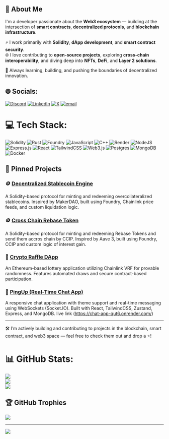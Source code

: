 ## 👋 About Me

I'm a developer passionate about the **Web3 ecosystem** — building at the intersection of **smart contracts**, **decentralized protocols**, and **blockchain infrastructure**.  

⚡ I work primarily with **Solidity**, **dApp development**, and **smart contract security**.  
🌐 I love contributing to **open-source projects**, exploring **cross-chain interoperability**, and diving deep into **NFTs**, **DeFi**, and **Layer 2 solutions**.  

🚀 Always learning, building, and pushing the boundaries of decentralized innovation.


## 🌐 Socials:
[![Discord](https://img.shields.io/badge/Discord-%237289DA.svg?logo=discord&logoColor=white)](https://discord.com/invite/2a8cJ76Y) [![LinkedIn](https://img.shields.io/badge/LinkedIn-%230077B5.svg?logo=linkedin&logoColor=white)](https://linkedin.com/in/ayaan-ansari730) [![X](https://img.shields.io/badge/X-black.svg?logo=X&logoColor=white)](https://x.com/@AlAyaan8466) [![email](https://img.shields.io/badge/Email-D14836?logo=gmail&logoColor=white)](mailto:itsmeayaan730@gmail.com) 

# 💻 Tech Stack:
![Solidity](https://img.shields.io/badge/Solidity-%23363636.svg?style=flat-square&logo=solidity&logoColor=white) ![Rust](https://img.shields.io/badge/rust-%23000000.svg?style=flat-square&logo=rust&logoColor=white) ![Foundry](https://img.shields.io/badge/Foundry-%23e74c3c.svg?style=flat-square&logo=forge&logoColor=white) ![JavaScript](https://img.shields.io/badge/javascript-%23323330.svg?style=flat-square&logo=javascript&logoColor=%23F7DF1E) ![C++](https://img.shields.io/badge/c++-%2300599C.svg?style=flat-square&logo=c%2B%2B&logoColor=white)  ![Render](https://img.shields.io/badge/Render-%46E3B7.svg?style=flat-square&logo=render&logoColor=white) ![NodeJS](https://img.shields.io/badge/node.js-6DA55F?style=flat-square&logo=node.js&logoColor=white) ![Express.js](https://img.shields.io/badge/express.js-%23404d59.svg?style=flat-square&logo=express&logoColor=%2361DAFB) ![React](https://img.shields.io/badge/react-%2320232a.svg?style=flat-square&logo=react&logoColor=%2361DAFB) ![TailwindCSS](https://img.shields.io/badge/tailwindcss-%2338B2AC.svg?style=flat-square&logo=tailwind-css&logoColor=white) ![Web3.js](https://img.shields.io/badge/web3.js-F16822?style=flat-square&logo=web3.js&logoColor=white) ![Postgres](https://img.shields.io/badge/postgres-%23316192.svg?style=flat-square&logo=postgresql&logoColor=white) ![MongoDB](https://img.shields.io/badge/MongoDB-%234ea94b.svg?style=flat-square&logo=mongodb&logoColor=white) ![Docker](https://img.shields.io/badge/docker-%230db7ed.svg?style=flat-square&logo=docker&logoColor=white)

## 📌 Pinned Projects

### 🪙 [Decentralized Stablecoin Engine](https://github.com/Al-Ayaan-Ansari/De-fi_StableCoin)
A Solidity-based protocol for minting and redeeming overcollateralized stablecoins. Inspired by MakerDAO, built using Foundry, Chainlink price feeds, and custom liquidation logic.

### 🪙 [Cross Chain Rebase Token](https://github.com/Al-Ayaan-Ansari/Cross-Chain-RebaseToken)
A Solidity-based protocol for minting and redeeming Rebase Tokens and send them accros chain by CCIP. Inspired by Aave 3, built using Foundry, CCIP and custom logic of interest gain.

### 🎰 [Crypto Raffle DApp](https://github.com/Al-Ayaan-Ansari/CryptoRaffle)
An Ethereum-based lottery application utilizing Chainlink VRF for provable randomness. Features automated draws and secure contract-based participation.

### 💬 [PingUp (Real-Time Chat App)](https://github.com/Al-Ayaan-Ansari/Pingup)
A responsive chat application with theme support and real-time messaging using WebSockets (Socket.IO). Built with React, TailwindCSS, Zustand, Express, and MongoDB.
live link (https://chat-app-qut6.onrender.com/)

---

🛠️ I’m actively building and contributing to projects in the blockchain, smart contract, and web3 space — feel free to check them out and drop a ⭐!

# 📊 GitHub Stats:
![](https://github-readme-stats.vercel.app/api?username=Al-Ayaan-Ansari&theme=onedark&hide_border=false&include_all_commits=true&count_private=true)<br/>
![](https://nirzak-streak-stats.vercel.app/?user=Al-Ayaan-Ansari&theme=onedark&hide_border=false)<br/>
![](https://github-readme-stats.vercel.app/api/top-langs/?username=Al-Ayaan-Ansari&theme=onedark&hide_border=false&include_all_commits=true&count_private=true&layout=compact)

## 🏆 GitHub Trophies
![](https://github-profile-trophy.vercel.app/?username=Al-Ayaan-Ansari&theme=radical&no-frame=false&no-bg=false&margin-w=4)

---
[![](https://visitcount.itsvg.in/api?id=Al-Ayaan-Ansari&icon=0&color=0)](https://visitcount.itsvg.in)

<!-- Proudly created with GPRM ( https://gprm.itsvg.in ) -->
